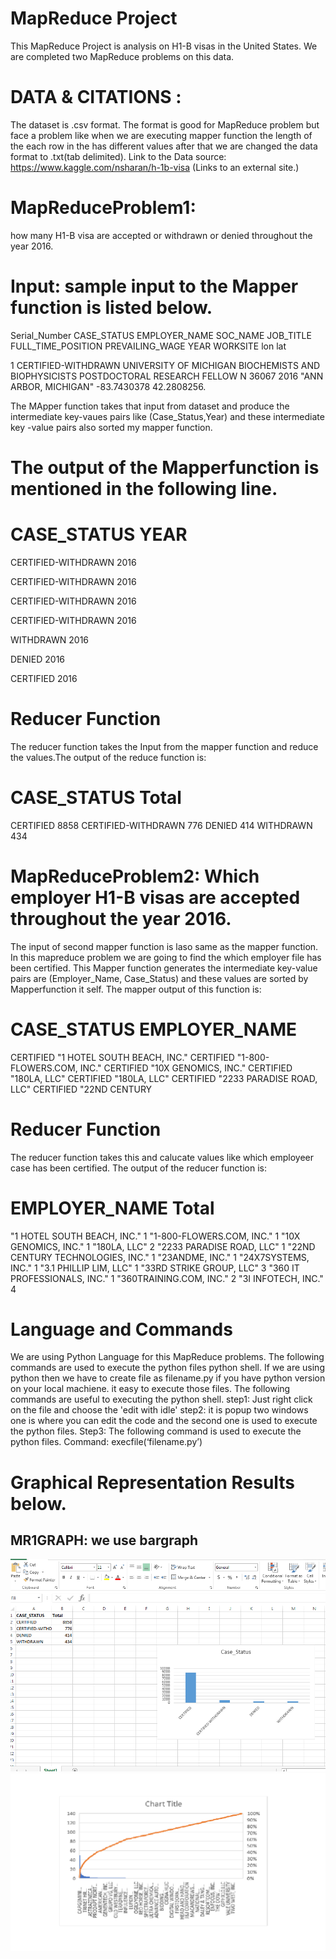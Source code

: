 
# MapReduce Project
This MapReduce Project is analysis on H1-B visas in the United States. We are completed two MapReduce problems on this data.
# DATA & CITATIONS :
The dataset is .csv format. The format is good for MapReduce problem but face a problem like when we are executing mapper function the length of the each row in the has different values after that we are changed the data format to .txt(tab delimited). 
Link to the Data source: https://www.kaggle.com/nsharan/h-1b-visa (Links to an external site.)

# MapReduceProblem1: 
how many H1-B visa are accepted or withdrawn or denied throughout the year 2016.
# Input: sample input to the Mapper function is listed below.
Serial_Number	CASE_STATUS	EMPLOYER_NAME	SOC_NAME	JOB_TITLE	FULL_TIME_POSITION	PREVAILING_WAGE	YEAR	WORKSITE	lon	lat

1	CERTIFIED-WITHDRAWN	UNIVERSITY OF MICHIGAN	BIOCHEMISTS AND BIOPHYSICISTS	POSTDOCTORAL RESEARCH FELLOW	N	36067	2016	"ANN ARBOR, MICHIGAN"	-83.7430378	42.2808256.


The MApper function takes that input from dataset and produce the intermediate key-vaues pairs like (Case_Status,Year) and these intermediate key -value pairs also sorted my mapper function.



# The output of the Mapperfunction is mentioned in the following line.

# CASE_STATUS	YEAR
CERTIFIED-WITHDRAWN	                                       2016

CERTIFIED-WITHDRAWN	                                       2016

CERTIFIED-WITHDRAWN	                                       2016

CERTIFIED-WITHDRAWN                                       	2016

WITHDRAWN	                                                 2016

DENIED	                                                    2016

CERTIFIED	                                                 2016

# Reducer Function
 The reducer function takes the Input from the mapper function and reduce the values.The output of the reduce function is:
# CASE_STATUS	Total
CERTIFIED	8858
CERTIFIED-WITHDRAWN	776
DENIED	414
WITHDRAWN	434

# MapReduceProblem2: Which employer H1-B visas are accepted throughout the year 2016.
The input of second mapper function is laso same as the mapper function. In this mapreduce problem we are going to find the which employer file has been certified. This Mapper function generates the intermediate key-value pairs are (Employer_Name, Case_Status) and these values are sorted by Mapperfunction it self.
The mapper output of this function is:
# CASE_STATUS	EMPLOYER_NAME
CERTIFIED	"1 HOTEL SOUTH BEACH, INC."
CERTIFIED	"1-800-FLOWERS.COM, INC."
CERTIFIED	"10X GENOMICS, INC."
CERTIFIED	"180LA, LLC"
CERTIFIED	"180LA, LLC"
CERTIFIED	"2233 PARADISE ROAD, LLC"
CERTIFIED	"22ND CENTURY 
# Reducer Function
The reducer function takes this and calucate values like which employeer case has been certified. The output of the reducer function is:
# EMPLOYER_NAME	Total
"1 HOTEL SOUTH BEACH, INC."	1
"1-800-FLOWERS.COM, INC."	1
"10X GENOMICS, INC."	1
"180LA, LLC"	2
"2233 PARADISE ROAD, LLC"	1
"22ND CENTURY TECHNOLOGIES, INC."	1
"23ANDME, INC."	1
"24X7SYSTEMS, INC."	1
"3.1 PHILLIP LIM, LLC"	1
"33RD STRIKE GROUP, LLC"	3
"360 IT PROFESSIONALS, INC."	1
"360TRAINING.COM, INC."	2
"3I INFOTECH, INC."	4

# Language and Commands
We are using Python Language for this MapReduce problems. The following commands are used to execute the python files python shell.
If we are using python then we have to create file as filename.py
if you have python version on your local machiene. it easy to execute those files.
The following commands are  useful to executing the python shell.
 step1: Just right click on the file and choose the 'edit with idle'
 step2: it is popup two windows 
 one is where you can edit the code and the second one is used to execute the python files.
Step3: The following command is used to execute the python files.
Command: execfile(‘filename.py’) 
# Graphical Representation Results below.

MR1GRAPH: we use bargraph 
-----------------------------------------------------------------------------------
![Alt Map Reduce Problem 01](https://github.com/RaghavaChowdary/P11/blob/master/MAPREDUCE1.PNG?raw=true "MR1")
![Alt Map Reduce Problem 02](https://github.com/RaghavaChowdary/P11/blob/master/reduceroutput.png?raw=true "MR1")










